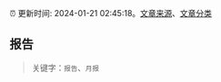 :alarm_clock: 更新时间: 2024-01-21 02:45:18。[文章来源](/README.md)、[文章分类](/TAGS.md)

## 报告


> 关键字：`报告`、`月报`



